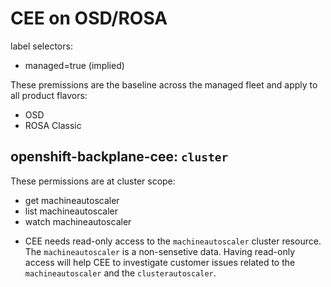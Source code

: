 # CEE on OSD/ROSA

label selectors:

- managed=true (implied)

These premissions are the baseline across the managed fleet and apply to all product flavors:

- OSD
- ROSA Classic

## openshift-backplane-cee: `cluster`

These permissions are at cluster scope:

- get machineautoscaler
- list machineautoscaler
- watch machineautoscaler

* CEE needs read-only access to the `machineautoscaler` cluster resource. The `machineautoscaler` is a non-sensetive data. Having read-only access will help CEE to investigate customer issues related to the `machineautoscaler` and the `clusterautoscaler`. 

